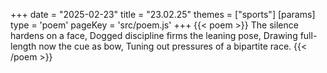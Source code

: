 +++
date = "2025-02-23"
title = "23.02.25"
themes = ["sports"]
[params]
  type = 'poem'
  pageKey = 'src/poem.js'
+++
{{< poem >}}
The silence hardens on a face,
Dogged discipline firms the leaning pose,
Drawing full-length now the cue as bow,
Tuning out pressures of a bipartite race.
{{< /poem >}}